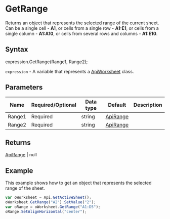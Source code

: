 # GetRange

Returns an object that represents the selected range of the current sheet. Can be a single cell - **A1**, or cells
from a single row - **A1:E1**, or cells from a single column - **A1:A10**, or cells from several rows and columns - **A1:E10**.

## Syntax

expression.GetRange(Range1, Range2);

`expression` - A variable that represents a [ApiWorksheet](../ApiWorksheet.md) class.

## Parameters

| **Name** | **Required/Optional** | **Data type** | **Default** | **Description** |
| ------------- | ------------- | ------------- | ------------- | ------------- |
| Range1 | Required | string | [ApiRange](../../ApiRange/ApiRange.md) |  | The range of cells from the current sheet. |
| Range2 | Required | string | [ApiRange](../../ApiRange/ApiRange.md) |  | The range of cells from the current sheet. |

## Returns

[ApiRange](../../ApiRange/ApiRange.md) | null

## Example

This example shows how to get an object that represents the selected range of the sheet.

```javascript
var oWorksheet = Api.GetActiveSheet();
oWorksheet.GetRange("A2").SetValue("2");
var oRange = oWorksheet.GetRange("A1:D5");
oRange.SetAlignHorizontal("center");
```
